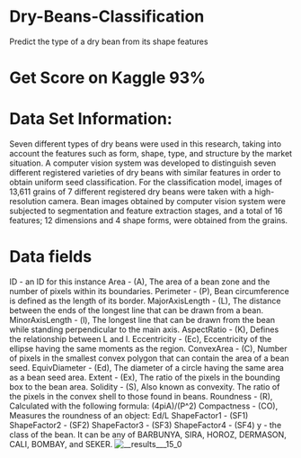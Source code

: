 # Dry-Beans-Classification
Predict the type of a dry bean from its shape features

# Get Score on Kaggle 93%

# Data Set Information:

Seven different types of dry beans were used in this research, taking into account the features such as form, shape, type, and structure by the market situation. A computer vision system was developed to distinguish seven different registered varieties of dry beans with similar features in order to obtain uniform seed classification. For the classification model, images of 13,611 grains of 7 different registered dry beans were taken with a high-resolution camera. Bean images obtained by computer vision system were subjected to segmentation and feature extraction stages, and a total of 16 features; 12 dimensions and 4 shape forms, were obtained from the grains.

# Data fields

ID - an ID for this instance
Area - (A), The area of a bean zone and the number of pixels within its boundaries.
Perimeter - (P), Bean circumference is defined as the length of its border.
MajorAxisLength - (L), The distance between the ends of the longest line that can be drawn from a bean.
MinorAxisLength - (l), The longest line that can be drawn from the bean while standing perpendicular to the main axis.
AspectRatio - (K), Defines the relationship between L and l.
Eccentricity - (Ec), Eccentricity of the ellipse having the same moments as the region.
ConvexArea - (C), Number of pixels in the smallest convex polygon that can contain the area of a bean seed.
EquivDiameter - (Ed), The diameter of a circle having the same area as a bean seed area.
Extent - (Ex), The ratio of the pixels in the bounding box to the bean area.
Solidity - (S), Also known as convexity. The ratio of the pixels in the convex shell to those found in beans.
Roundness - (R), Calculated with the following formula: (4piA)/(P^2)
Compactness - (CO), Measures the roundness of an object: Ed/L
ShapeFactor1 - (SF1)
ShapeFactor2 - (SF2)
ShapeFactor3 - (SF3)
ShapeFactor4 - (SF4)
y - the class of the bean. It can be any of BARBUNYA, SIRA, HOROZ, DERMASON, CALI, BOMBAY, and SEKER.
![__results___15_0](https://user-images.githubusercontent.com/94288063/141685661-61a5a50c-dd28-4b40-9f04-ffe9fab83fb3.png)

